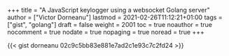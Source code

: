 +++
title = "A JavaScript keylogger using a websocket Golang server"
author = ["Victor Dorneanu"]
lastmod = 2021-02-26T11:12:21+01:00
tags = ["gist", "golang"]
draft = false
weight = 2001
toc = true
noauthor = true
nocomment = true
nodate = true
nopaging = true
noread = true
+++

{{< gist dorneanu 02c9c5bb83e881e7ad2c1e93c7c2fd24 >}}
